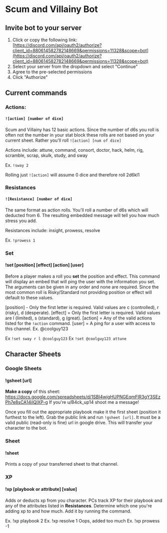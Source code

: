 # Scum and Villainy Bot

## Invite bot to your server
1. Click or copy the following link: [https://discord.com/api/oauth2/authorize?client_id=880614582782148669&permissions=11328&scope=bot](https://discord.com/api/oauth2/authorize?client_id=880614582782148669&permissions=11328&scope=bot)
2. Select your server from the dropdown and select "Continue"
3. Agree to the pre-selected permissions
4. Click "Authorize"

## Current commands

### Actions:
#### `![action] [number of dice]`

Scum and Villainy has 12 basic actions. Since the number of d6s you roll is often not the number in your stat block these rolls are not based on your current sheet. Rather you'll roll `![action] [num of dice]`

Actions include: attune, command, consort, doctor, hack, helm, rig, scramble, scrap, skulk, study, and sway

Ex. `!sway 2`

Rolling just `![action]` will assume 0 dice and therefore roll 2d6kl1

### Resistances
#### `![Resistance] [number of dice]`

The same format as action rolls. You'll roll a number of d6s which will deducted from 6. The resulting embedded message will tell you how much stress you add.

Resistances include: insight, prowess, resolve

Ex. `!prowess 1`

### Set
#### !set [position] [effect] [action] [user]

Before a player makes a roll you **set** the position and effect. This command will display an embed that will ping the user with the information you set. The arguments can be given in any order and none are required. Since the most common roll is Risky/Standard not providing position or effect will default to these values.

[position] - Only the first letter is required. Valid values are c (controlled), r (risky), d (desperate).
[effect] = Only the first letter is required. Valid values are l (limited), s (standard), g (great).
[action] = Any of the valid actions listed for the `!action` command.
[user] = A ping for a user with access to this channel. Ex. @coolguy123

Ex `!set sway r l @coolguy123`
Ex `!set @coolguy123 attune`

## Character Sheets

### Google Sheets
#### !gsheet [url]

**Make a copy** of this sheet: https://docs.google.com/spreadsheets/d/1SBI4wjgHUPNGEqmFlR3gY3SEzPh7e8sCA14ilQlXP-g
If you're u/B4ck_up14 shoot me a message!

Once you fill out the appropriate playbook make it the first sheet (position it furthest to the left). Grab the public link and run `!gsheet [url]`. It must be a valid public (read-only is fine) url in google drive. This will transfer your character to the bot.

### Sheet
#### !sheet

Prints a copy of your transferred sheet to that channel.

### XP
#### !xp [playbook or attribute] [value]

Adds or deducts xp from you character. PCs track XP for their playbook and any of the attributes listed in **Resistances**. Determine which one you're adding xp to and how much. Add it by running the command.

Ex. !xp playbook 2
Ex. !xp resolve 1
Oops, added too much
Ex. !xp prowess -1
